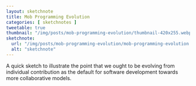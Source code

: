 ```yaml
---
layout: sketchnote
title: Mob Programming Evolution
categories: [ sketchnotes ]
tweetable: true
thumbnail: "/img/posts/mob-programming-evolution/thumbnail-420x255.webp"
sketchnote:
  url: "/img/posts/mob-programming-evolution/mob-programming-evolution.webp"
  alt: "sketchnote"
---
```


A quick sketch to illustrate the point that we ought to be evolving from individual contribution 
as the default for software development towards more collaborative models. 
